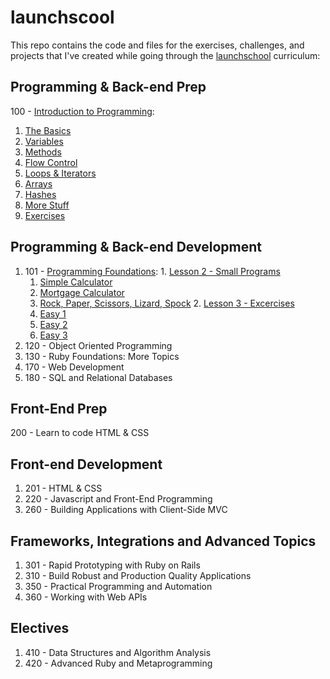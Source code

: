 # launchscool 

This repo contains the code and files for the exercises, challenges, and projects that I've created while going through the [launchschool](https://launchschool.com) curriculum:

## Programming & Back-end Prep
100 - [Introduction to Programming](100/): 
  1. [The Basics](100/the_basics/solutions.rb)
  2. [Variables](100/variables/solutions.rb)
  3. [Methods](100/methods/solutions.rb)
  4. [Flow Control](100/flow_control/solutions.rb)
  5. [Loops & Iterators](100/loops_iterators/solutions.rb)
  6. [Arrays](100/arrays/solutions.rb)
  7. [Hashes](100/hashes/solutions.rb)
  8. [More Stuff](100/more_stuff/solutions.rb)
  9. [Exercises](100/exercises/solutions.rb)

## Programming & Back-end Development
  1. 101 - [Programming Foundations](101/):
    1. [Lesson 2 - Small Programs](101/lesson_2)
      1. [Simple Calculator](101/lesson_2/calc.rb)
      2. [Mortgage Calculator](101/lesson_2/mortgage_calc.rb)
      3. [Rock, Paper, Scissors, Lizard, Spock](101/lesson_2/rock_paper_scissors_lizard_spock.rb)
    2. [Lesson 3 - Excercises](101/lesson_3)
      1. [Easy 1](101/lesson_3/easy_1/solutions.rb)
      2. [Easy 2](101/lesson_3/easy_2/solutions.rb)
      3. [Easy 3](101/lesson_3/easy_3/solutions.rb)
  2. 120 - Object Oriented Programming
  3. 130 - Ruby Foundations: More Topics
  4. 170 - Web Development
  5. 180 - SQL and Relational Databases

## Front-End Prep
200 - Learn to code HTML & CSS

## Front-end Development
  1. 201 - HTML & CSS
  2. 220 - Javascript and Front-End Programming
  3. 260 - Building Applications with Client-Side MVC

## Frameworks, Integrations and Advanced Topics
  1. 301 - Rapid Prototyping with Ruby on Rails
  2. 310 - Build Robust and Production Quality Applications
  3. 350 - Practical Programming and Automation
  4. 360 - Working with Web APIs

## Electives
  1. 410 - Data Structures and Algorithm Analysis
  2. 420 - Advanced Ruby and Metaprogramming
